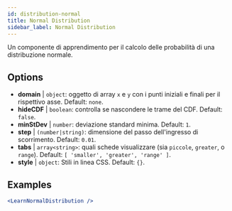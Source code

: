 ```yaml
---
id: distribution-normal
title: Normal Distribution
sidebar_label: Normal Distribution
---
```


Un componente di apprendimento per il calcolo delle probabilità di una distribuzione normale.

## Options

* __domain__ | `object`: oggetto di array `x` e `y` con i punti iniziali e finali per il rispettivo asse. Default: `none`.
* __hideCDF__ | `boolean`: controlla se nascondere le trame del CDF. Default: `false`.
* __minStDev__ | `number`: deviazione standard minima. Default: `1`.
* __step__ | `(number|string)`: dimensione del passo dell'ingresso di scorrimento. Default: `0.01`.
* __tabs__ | `array<string>`: quali schede visualizzare (sia `piccole`, `greater`, o `range`). Default: `[
  'smaller',
  'greater',
  'range'
]`.
* __style__ | `object`: Stili in linea CSS. Default: `{}`.


## Examples

```jsx live
<LearnNormalDistribution />
```


